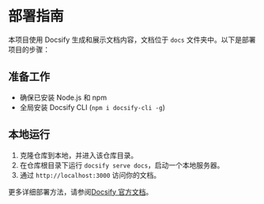 # 部署指南

本项目使用 Docsify 生成和展示文档内容，文档位于 `docs` 文件夹中。以下是部署项目的步骤：

## 准备工作

- 确保已安装 Node.js 和 npm
- 全局安装 Docsify CLI (`npm i docsify-cli -g`)

## 本地运行

1. 克隆仓库到本地，并进入该仓库目录。
2. 在仓库根目录下运行 `docsify serve docs`，启动一个本地服务器。
3. 通过 `http://localhost:3000` 访问你的文档。

更多详细部署方法，请参阅[Docsify 官方文档](https://docsify.js.org/#/quickstart)。
